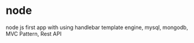# node
node js first app with using handlebar template engine, mysql, mongodb, MVC Pattern, Rest API
